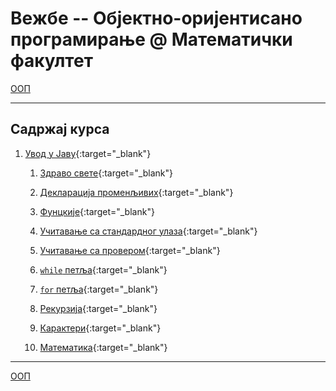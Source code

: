 # Вежбе -- Објектно-оријентисано програмирање @ Математички факултет

[ООП](../README.md)

---

## Садржај курса

1. [Увод у Јаву](/prezentacije/01.uvod.pdf){:target="_blank"}

    1. [Здраво свете](./primeri-java/01.uvod/src/primeri/Primer01.java){:target="_blank"}
    
    2. [Декларација променљивих](./primeri-java/01.uvod/src/primeri/Primer02.java){:target="_blank"}
    
    3. [Фунцкије](./primeri-java/01.uvod/src/primeri/Primer03.java){:target="_blank"}
    
    4. [Учитавање са стандардног улаза](./primeri-java/01.uvod/src/primeri/Primer04Scanner.java){:target="_blank"}
    
    5. [Учитавање са провером](./primeri-java/01.uvod/src/primeri/Primer05ScannerProvera.java){:target="_blank"}
    
    6. [`while` петља](./primeri-java/01.uvod/src/primeri/Primer06SumaBrojeva.java){:target="_blank"}
    
    7. [`for` петља](./primeri-java/01.uvod/src/primeri/Primer07ParniBrojevi.java){:target="_blank"}
        
    8. [Рекурзија](./primeri-java/01.uvod/src/primeri/Primer08Fibonacci.java){:target="_blank"}
    
    9. [Карактери](./primeri-java/01.uvod/src/primeri/Primer09Character.java){:target="_blank"}
    
    10. [Математика](./primeri-java/01.uvod/src/primeri/Primer10Math.java){:target="_blank"} 

---

[ООП](../README.md)